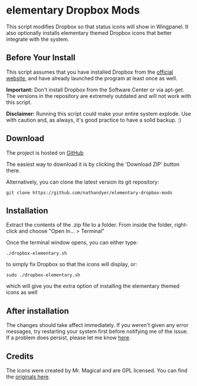 # elementary Dropbox Mods
This script modifies Dropbox so that status icons will show in Wingpanel. It also optionally installs elementary themed Dropbox icons that better integrate with the system.

## Before Your Install
This script assumes that you have installed Dropbox from the [official website](https://dropbox.com/download), and have already launched the program at least once as well.

**Important:** Don't install Dropbox from the Software Center or via apt-get. The versions in the repository are extremely outdated and will not work with this script.

**Disclaimer:** Running this script could make your entire system explode. Use with caution and, as always, it's good practice to have a solid backup. :)

## Download

The project is hosted on [GitHub](https://github.com/moka-project/moka-icon-theme)

The easiest way to download it is by clicking the 'Download ZIP' button there.

Alternatively, you can clone the latest version its git repository:

    git clone https://github.com/nathandyer/elementary-dropbox-mods


## Installation

Extract the contents of the .zip file to a folder. From inside the folder, right-click and choose "Open In... > Terminal"

Once the terminal window opens, you can either type:

    ./dropbox-elementary.sh

to simply fix Dropbox so that the icons will display, or:

    sudo ./dropbox-elementary.sh

which will give you the extra option of installing the elementary themed icons as well

## After installation

The changes should take affect immediately. If you weren't given any error messages, try restarting your system first before notifying me of the issue. If a problem does persist, please let me know [here](https://github.com/nathandyer/elementary-dropbox-mods/issues).

## Credits

The icons were created by Mr. Magical and are GPL licensed. You can find the [originals here](http://gnome-look.org/content/show.php/Dropbox+for+Elementary+%235?content=134298).

